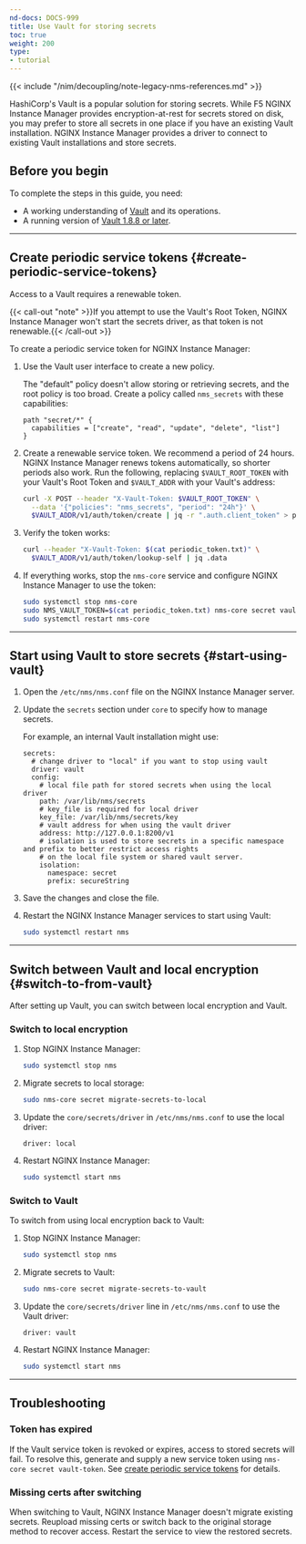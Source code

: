 ```yaml
---
nd-docs: DOCS-999
title: Use Vault for storing secrets
toc: true
weight: 200
type:
- tutorial
---
```


{{< include "/nim/decoupling/note-legacy-nms-references.md" >}}

HashiCorp's Vault is a popular solution for storing secrets. While F5 NGINX Instance Manager provides encryption-at-rest for secrets stored on disk, you may prefer to store all secrets in one place if you have an existing Vault installation. NGINX Instance Manager provides a driver to connect to existing Vault installations and store secrets.

## Before you begin

To complete the steps in this guide, you need:

- A working understanding of [Vault](https://developer.hashicorp.com/vault) and its operations.
- A running version of [Vault 1.8.8 or later](https://developer.hashicorp.com/vault/install).

---

## Create periodic service tokens {#create-periodic-service-tokens}

Access to a Vault requires a renewable token.

{{< call-out "note" >}}If you attempt to use the Vault's Root Token, NGINX Instance Manager won't start the secrets driver, as that token is not renewable.{{< /call-out >}}

To create a periodic service token for NGINX Instance Manager:

1. Use the Vault user interface to create a new policy.

   The "default" policy doesn't allow storing or retrieving secrets, and the root policy is too broad. Create a policy called `nms_secrets` with these capabilities:

    ```text
    path "secret/*" {
      capabilities = ["create", "read", "update", "delete", "list"]
    }
    ```

2. Create a renewable service token. We recommend a period of 24 hours. NGINX Instance Manager renews tokens automatically, so shorter periods also work. Run the following, replacing `$VAULT_ROOT_TOKEN` with your Vault's Root Token and `$VAULT_ADDR` with your Vault's address:

    ```bash
    curl -X POST --header "X-Vault-Token: $VAULT_ROOT_TOKEN" \
      --data '{"policies": "nms_secrets", "period": "24h"}' \
      $VAULT_ADDR/v1/auth/token/create | jq -r ".auth.client_token" > periodic_token.txt
    ```

3. Verify the token works:

    ```bash
    curl --header "X-Vault-Token: $(cat periodic_token.txt)" \
      $VAULT_ADDR/v1/auth/token/lookup-self | jq .data
    ```

4. If everything works, stop the `nms-core` service and configure NGINX Instance Manager to use the token:

    ```bash
    sudo systemctl stop nms-core
    sudo NMS_VAULT_TOKEN=$(cat periodic_token.txt) nms-core secret vault-token
    sudo systemctl restart nms-core
    ```

---

## Start using Vault to store secrets {#start-using-vault}

1. Open the `/etc/nms/nms.conf` file on the NGINX Instance Manager server.
2. Update the `secrets` section under `core` to specify how to manage secrets.

   For example, an internal Vault installation might use:

   ```text
   secrets:
     # change driver to "local" if you want to stop using vault
     driver: vault
     config:
       # local file path for stored secrets when using the local driver
       path: /var/lib/nms/secrets
       # key_file is required for local driver
       key_file: /var/lib/nms/secrets/key
       # vault address for when using the vault driver
       address: http://127.0.0.1:8200/v1
       # isolation is used to store secrets in a specific namespace and prefix to better restrict access rights
       # on the local file system or shared vault server.
       isolation:
         namespace: secret
         prefix: secureString
   ```

3. Save the changes and close the file.
4. Restart the NGINX Instance Manager services to start using Vault:

   ```bash
   sudo systemctl restart nms
   ```

---

## Switch between Vault and local encryption {#switch-to-from-vault}

After setting up Vault, you can switch between local encryption and Vault.

### Switch to local encryption

1. Stop NGINX Instance Manager:

   ```bash
   sudo systemctl stop nms
   ```

2. Migrate secrets to local storage:

   ```bash
   sudo nms-core secret migrate-secrets-to-local
   ```

3. Update the `core/secrets/driver` in `/etc/nms/nms.conf` to use the local driver:

   ```text
   driver: local
   ```

4. Restart NGINX Instance Manager:

   ```bash
   sudo systemctl start nms
   ```

### Switch to Vault

To switch from using local encryption back to Vault:

1. Stop NGINX Instance Manager:

   ```bash
   sudo systemctl stop nms
   ```

2. Migrate secrets to Vault:

   ```bash
   sudo nms-core secret migrate-secrets-to-vault
   ```

3. Update the `core/secrets/driver` line in `/etc/nms/nms.conf` to use the Vault driver:

   ```text
   driver: vault
   ```

4. Restart NGINX Instance Manager:

   ```bash
   sudo systemctl start nms
   ```

---

## Troubleshooting

### Token has expired

If the Vault service token is revoked or expires, access to stored secrets will fail. To resolve this, generate and supply a new service token using `nms-core secret vault-token`. See [create periodic service tokens](#create-periodic-service-tokens) for details.

### Missing certs after switching

When switching to Vault, NGINX Instance Manager doesn't migrate existing secrets. Reupload missing certs or switch back to the original storage method to recover access. Restart the service to view the restored secrets.
